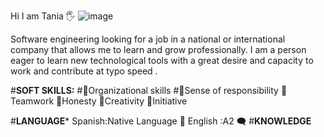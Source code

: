 Hi I am Tania :raised_hand_with_fingers_splayed:
![image](https://github.com/TaniaTo/TaniaTo/assets/79595311/1333b4cc-d4a5-47eb-8159-6ffba6cc5436)


Software engineering looking for a job in a national or international
company that allows me to learn and grow professionally.
I am a person eager to learn new technological tools with a great desire
and capacity to work and contribute at typo speed .

#**SOFT SKILLS:**
#:rose:Organizational skills
#:rose:Sense of responsibility
:rose:Teamwork
:rose:Honesty
:rose:Creativity
:rose:Initiative

#**LANGUAGE***
Spanish:Native Language :speech_balloon:
English :A2 :left_speech_bubble:
#**KNOWLEDGE**
